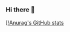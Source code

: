 ### Hi there 👋



[[!Anurag's GitHub stats](https://github-readme-stats.vercel.app/api?username=H3h3QAQ&show_icons=true&theme=radical)
